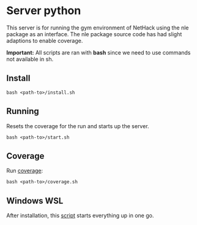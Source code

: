 # Server python

This server is for running the gym environment of NetHack using the nle package as an interface.
The nle package source code has had slight adaptions to enable coverage.

**Important:** All scripts are ran with __bash__ since we need to use commands not available in sh.

## Install

```commandline
bash <path-to>/install.sh
```

## Running

Resets the coverage for the run and starts up the server.

```commandline
bash <path-to>/start.sh
```

## Coverage

Run [coverage](https://gcovr.com/en/stable/):

```commandline
bash <path-to>/coverage.sh
```


## Windows WSL
After installation, this [script](./wsl-start.bat) starts everything up in one go.